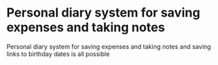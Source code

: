 # Personal diary system for saving expenses and taking notes
 Personal diary system for saving expenses and taking notes and saving links to birthday dates is all possible
